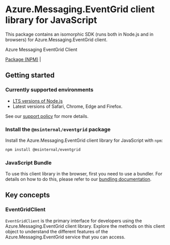 # Azure.Messaging.EventGrid client library for JavaScript

This package contains an isomorphic SDK (runs both in Node.js and in browsers) for Azure.Messaging.EventGrid client.

Azure Messaging EventGrid Client

[Package (NPM)](https://www.npmjs.com/package/@msinternal/eventgrid) |

## Getting started

### Currently supported environments

- [LTS versions of Node.js](https://github.com/nodejs/release#release-schedule)
- Latest versions of Safari, Chrome, Edge and Firefox.

See our [support policy](https://github.com/Azure/azure-sdk-for-js/blob/main/SUPPORT.md) for more details.


### Install the `@msinternal/eventgrid` package

Install the Azure.Messaging.EventGrid client library for JavaScript with `npm`:

```bash
npm install @msinternal/eventgrid
```



### JavaScript Bundle
To use this client library in the browser, first you need to use a bundler. For details on how to do this, please refer to our [bundling documentation](https://aka.ms/AzureSDKBundling).

## Key concepts

### EventGridClient

`EventGridClient` is the primary interface for developers using the Azure.Messaging.EventGrid client library. Explore the methods on this client object to understand the different features of the Azure.Messaging.EventGrid service that you can access.

